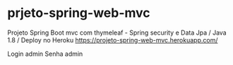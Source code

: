 # prjeto-spring-web-mvc
Projeto Spring Boot mvc com thymeleaf - Spring security e Data Jpa / Java 1.8 / Deploy no Heroku
https://projeto-spring-web-mvc.herokuapp.com/ 

Login admin 
Senha admin
